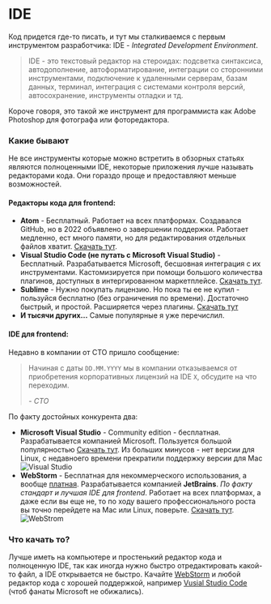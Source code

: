 # IDE

Код придется где-то писать, и тут мы сталкиваемся c
первым инструментом разработчика: IDE - _Integrated Development Environment_.

>IDE - это текстовый редактор на стероидах: подсветка синтаксиса, 
> автодополнение, автоформатирование, 
> интеграции со сторонними инструментами, 
> подключение к удаленными серверам, базам данных, терминал, 
> интеграция с системами контроля версий, автосохранение, 
> инструменты отладки и тд.

Короче говоря, это такой же инструмент для программиста как Adobe Photoshop для фотографа или фоторедактора.

### Какие бывают

Не все инструменты которые можно встретить в обзорных статьях являются полноценными IDE,
некоторые приложения лучше называть редакторами кода. Они гораздо проще 
и предоставляют меньше возможностей. 

#### Редакторы кода для frontend:

+ **Atom** - Бесплатный. Работает на всех платформах. Создавался GitHub, но в 2022 объявлено о завершении поддержки. Работает медленно, ест много памяти, но для редактирования отдельных файлов хватит. [Скачать тут](https://atom-editor.cc).
+ **Visual Studio Code (не путать с Microsoft Visual Studio)** - Бесплатный. Разрабатывается Microsoft, бесшовная интеграция с их инструментами. Кастомизируется при помощи большого количества плагинов, доступных в интергированном маркетплейсе. [Скачать тут](https://code.visualstudio.com).
+ **Sublime** - Нужно покупать лицензию. Но пока ты ее не купил - пользуйся бесплатно (без ограничения по времени). Достаточно быстрый, и простой. Расширяется через плагины. [Скачать тут](https://www.sublimetext.com)
+ **И тысячи других...** Самые популярные я уже перечислил.

#### IDE для frontend:

Недавно в компании от CTO пришло сообщение: 
> Начиная с даты `DD.MM.YYYY` мы в компании отказываемся от 
> приобретения корпоративных лицензий на IDE `X`, обсудите на что переходим.
> 
> *- CTO*

По факту достойных конкурента два:
+ **Microsoft Visual Studio** - Community edition - бесплатная. Разрабатывается компанией Microsoft. Пользуется большой популярностью [Скачать тут](https://visualstudio.microsoft.com/vs/community/). Из больших минусов - нет версии для Linux, с недавноего времени прекратили поддержку версии для Mac ![Visual Studio](/TheTechTales/assets/VisualStudio_screenshot.png)
+ **WebStorm** - Бесплатная для некоммерческого использования, а вообще [платная](https://www.jetbrains.com/ru-ru/webstorm/buy/?section=personal&billing=monthly). Разрабатывается компанией **JetBrains**. _По факту стандарт и лучшая IDE для frontend_. Работает на всех платформах, а даже если вы еще не, то по ходу вашего профессионального роста вы точно перейдете на Mac или Linux, поверьте. [Скачать тут](https://www.jetbrains.com/ru-ru/webstorm/). ![WebStrom](/TheTechTales/assets/WebStorm_screenshot.png)

### Что качать то?

Лучше иметь на компьютере и простенький редактор кода и полноценную IDE, так как иногда нужно быстро отредактировать какой-то файл, а IDE открывается не быстро.
Качайте [WebStorm](https://www.jetbrains.com/ru-ru/webstorm/) и любой редактор кода с хорошей поддержкой, например [Vusial Studio Code](https://code.visualstudio.com) (чтоб фанаты Microsoft не обижались).









